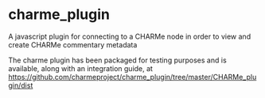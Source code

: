 charme_plugin
=============

A javascript plugin for connecting to a CHARMe node in order to view and create CHARMe commentary metadata

The charme plugin has been packaged for testing purposes and is available, along with an integration guide, at https://github.com/charmeproject/charme_plugin/tree/master/CHARMe_plugin/dist
